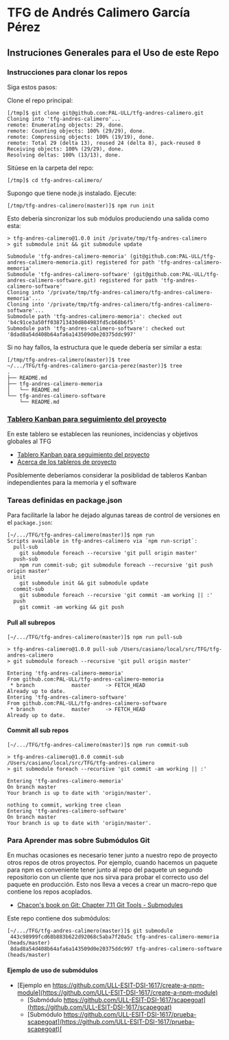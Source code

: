 # TFG de Andrés Calimero García Pérez

## Instruciones Generales para el Uso de este Repo

### Instrucciones para clonar los repos

Siga estos pasos:

Clone el repo principal:

```
[/tmp]$ git clone git@github.com:PAL-ULL/tfg-andres-calimero.git
Cloning into 'tfg-andres-calimero'...
remote: Enumerating objects: 29, done.
remote: Counting objects: 100% (29/29), done.
remote: Compressing objects: 100% (19/19), done.
remote: Total 29 (delta 13), reused 24 (delta 8), pack-reused 0
Receiving objects: 100% (29/29), done.
Resolving deltas: 100% (13/13), done.
```

Sitúese en la carpeta del repo:

```
[/tmp]$ cd tfg-andres-calimero/
```

Supongo que tiene node.js instalado. Ejecute:

```
[/tmp/tfg-andres-calimero(master)]$ npm run init
```
Esto debería sincronizar los sub módulos produciendo una salida como esta:

```
> tfg-andres-calimero@1.0.0 init /private/tmp/tfg-andres-calimero
> git submodule init && git submodule update

Submodule 'tfg-andres-calimero-memoria' (git@github.com:PAL-ULL/tfg-andres-calimero-memoria.git) registered for path 'tfg-andres-calimero-memoria'
Submodule 'tfg-andres-calimero-software' (git@github.com:PAL-ULL/tfg-andres-calimero-software.git) registered for path 'tfg-andres-calimero-software'
Cloning into '/private/tmp/tfg-andres-calimero/tfg-andres-calimero-memoria'...
Cloning into '/private/tmp/tfg-andres-calimero/tfg-andres-calimero-software'...
Submodule path 'tfg-andres-calimero-memoria': checked out 'b4c91ce3a50ff038713430d804983fd5cb68b6f5'
Submodule path 'tfg-andres-calimero-software': checked out '8dad8a54d408b64afa6a143509d0e20375ddc997'
```

Si no hay fallos, la estructura que le quede debería ser similar a esta:

```
[/tmp/tfg-andres-calimero(master)]$ tree
~/.../TFG/tfg-andres-calimero-garcia-perez(master)]$ tree
.
├── README.md
├── tfg-andres-calimero-memoria
│   └── README.md
└── tfg-andres-calimero-software
    └── README.md
```

### [Tablero Kanban para seguimiento del proyecto](https://github.com/PAL-ULL/tfg-andres-calimero-memoria/projects/1) 

En este tablero se establecen las reuniones, incidencias y objetivos globales al TFG

* [Tablero Kanban para seguimiento del proyecto](https://github.com/PAL-ULL/tfg-andres-calimero-memoria/projects/1) 
* [Acerca de los tableros de proyecto](https://help.github.com/es/github/managing-your-work-on-github/about-project-boards)

Posiblemente deberíamos considerar la posiblidad de tableros Kanban independientes para la memoria y el software

### Tareas definidas en package.json

Para facilitarle la labor he dejado algunas tareas de control de versiones en el `package.json`:

```
[~/.../TFG/tfg-andres-calimero(master)]$ npm run
Scripts available in tfg-andres-calimero via `npm run-script`:
  pull-sub
    git submodule foreach --recursive 'git pull origin master'
  push-sub
    npm run commit-sub; git submodule foreach --recursive 'git push origin master'
  init
    git submodule init && git submodule update
  commit-sub
    git submodule foreach --recursive 'git commit -am working || :'
  push
    git commit -am working && git push
```

#### Pull all subrepos

```
[~/.../TFG/tfg-andres-calimero(master)]$ npm run pull-sub

> tfg-andres-calimero@1.0.0 pull-sub /Users/casiano/local/src/TFG/tfg-andres-calimero
> git submodule foreach --recursive 'git pull origin master'

Entering 'tfg-andres-calimero-memoria'
From github.com:PAL-ULL/tfg-andres-calimero-memoria
 * branch            master     -> FETCH_HEAD
Already up to date.
Entering 'tfg-andres-calimero-software'
From github.com:PAL-ULL/tfg-andres-calimero-software
 * branch            master     -> FETCH_HEAD
Already up to date.
```

#### Commit all sub repos

```
[~/.../TFG/tfg-andres-calimero(master)]$ npm run commit-sub

> tfg-andres-calimero@1.0.0 commit-sub /Users/casiano/local/src/TFG/tfg-andres-calimero
> git submodule foreach --recursive 'git commit -am working || :'

Entering 'tfg-andres-calimero-memoria'
On branch master
Your branch is up to date with 'origin/master'.

nothing to commit, working tree clean
Entering 'tfg-andres-calimero-software'
On branch master
Your branch is up to date with 'origin/master'.
```

### Para Aprender mas sobre Submódulos Git

En muchas ocasiones es necesario tener junto a nuestro repo de proyecto otros repos de otros proyectos.
Por ejemplo, cuando hacemos un paquete para npm es conveniente tener junto al repo del paquete un segundo 
repositorio con un cliente que nos sirva para probar el correcto uso del paquete en producción. 
Esto nos lleva a veces a crear 
un macro-repo que contiene los  repos acoplados.

* [Chacon's book on Git: Chapter 7.11 Git Tools - Submodules](https://git-scm.com/book/en/v2/Git-Tools-Submodules)

Este repo contiene dos submódulos:

```
[~/.../TFG/tfg-andres-calimero(master)]$ git submodule 
 443c98999fcd68b883b622d92068c5aba7f20a5c tfg-andres-calimero-memoria (heads/master)
 8dad8a54d408b64afa6a143509d0e20375ddc997 tfg-andres-calimero-software (heads/master)
```

#### Ejemplo de uso de submódulos

* [Ejemplo en https://github.com/ULL-ESIT-DSI-1617/create-a-npm-module](https://github.com/ULL-ESIT-DSI-1617/create-a-npm-module)
  - [Submódulo https://github.com/ULL-ESIT-DSI-1617/scapegoat](https://github.com/ULL-ESIT-DSI-1617/scapegoat)
  - [Submódulo https://github.com/ULL-ESIT-DSI-1617/prueba-scapegoat](https://github.com/ULL-ESIT-DSI-1617/prueba-scapegoat)[